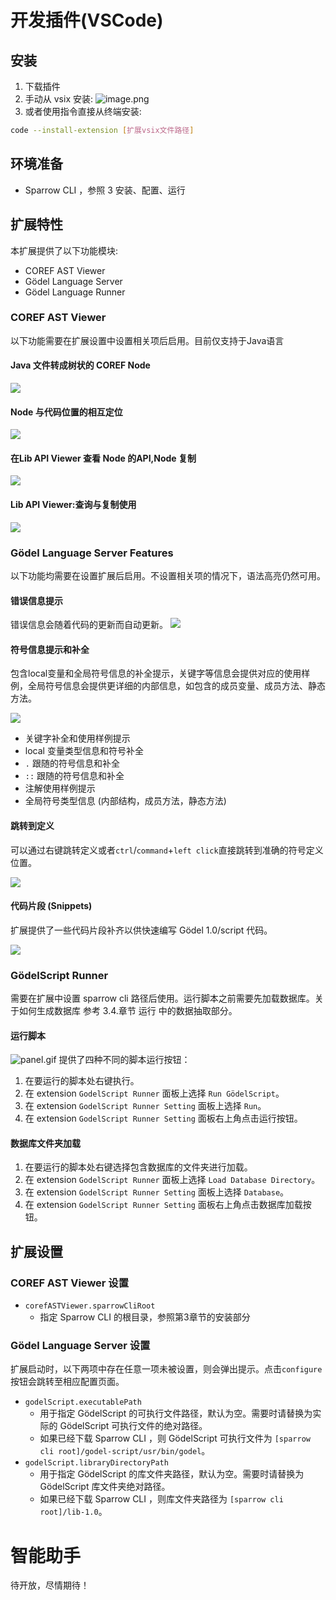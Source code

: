 # 开发插件(VSCode)
## 安装

1. 下载插件
2. 手动从 vsix 安装:
![image.png](../assets/toolchain01.png)
3. 或者使用指令直接从终端安装:
```bash
code --install-extension [扩展vsix文件路径]
```
## 环境准备

-  Sparrow CLI ，参照 3 安装、配置、运行
## 扩展特性
本扩展提供了以下功能模块:

-  COREF AST Viewer 
-  Gödel Language Server 
-  Gödel Language Runner 
### COREF AST Viewer
以下功能需要在扩展设置中设置相关项后启用。目前仅支持于Java语言
#### Java 文件转成树状的 COREF Node
![](../assets/toolchain02.gif)
#### Node 与代码位置的相互定位
![](../assets/toolchain03.gif)
#### 在Lib API Viewer 查看 Node 的API,Node 复制
![](../assets/toolchain04.gif)
#### Lib API Viewer:查询与复制使用
![](../assets/toolchain05.gif)
### Gödel Language Server Features
以下功能均需要在设置扩展后启用。不设置相关项的情况下，语法高亮仍然可用。
#### 错误信息提示
错误信息会随着代码的更新而自动更新。
![](../assets/toolchain06.gif)
#### 符号信息提示和补全
包含local变量和全局符号信息的补全提示，关键字等信息会提供对应的使用样例，全局符号信息会提供更详细的内部信息，如包含的成员变量、成员方法、静态方法。

![](../assets/toolchain07.gif)

-  关键字补全和使用样例提示 
-  local 变量类型信息和符号补全 
-  `.` 跟随的符号信息和补全 
-  `::` 跟随的符号信息和补全 
-  注解使用样例提示 
-  全局符号类型信息 (内部结构，成员方法，静态方法) 
#### 跳转到定义
可以通过右键跳转定义或者`ctrl`/`command`+`left click`直接跳转到准确的符号定义位置。

![](../assets/toolchain08.gif)
#### 代码片段 (Snippets)
扩展提供了一些代码片段补齐以供快速编写 Gödel 1.0/script 代码。

![](../assets/toolchain09.gif)
### GödelScript Runner
需要在扩展中设置 sparrow cli 路径后使用。运行脚本之前需要先加载数据库。关于如何生成数据库 参考 3.4.章节  运行 中的数据抽取部分。
#### 运行脚本
![panel.gif](../assets/toolchain10.gif)
提供了四种不同的脚本运行按钮：
1. 在要运行的脚本处右键执行。
2. 在 extension `GodelScript Runner` 面板上选择 `Run GödelScript`。
3. 在 extension `GodelScript Runner Setting` 面板上选择 `Run`。
4. 在 extension `GodelScript Runner Setting` 面板右上角点击运行按钮。
#### 数据库文件夹加载
1. 在要运行的脚本处右键选择包含数据库的文件夹进行加载。
2. 在 extension `GodelScript Runner` 面板上选择 `Load Database Directory`。
3. 在 extension `GodelScript Runner Setting` 面板上选择 `Database`。
4. 在 extension `GodelScript Runner Setting` 面板右上角点击数据库加载按钮。
## 扩展设置
### COREF AST Viewer 设置

-  `corefASTViewer.sparrowCliRoot` 
   - 指定 Sparrow CLI 的根目录，参照第3章节的安装部分
### Gödel Language Server 设置
扩展启动时，以下两项中存在任意一项未被设置，则会弹出提示。点击`configure`按钮会跳转至相应配置页面。

-  `godelScript.executablePath` 
   -  用于指定 GödelScript 的可执行文件路径，默认为空。需要时请替换为实际的 GödelScript 可执行文件的绝对路径。 
   -  如果已经下载 Sparrow CLI ，则 GödelScript 可执行文件为 `[sparrow cli root]/godel-script/usr/bin/godel`。 
-  `godelScript.libraryDirectoryPath` 
   -  用于指定 GödelScript 的库文件夹路径，默认为空。需要时请替换为 GödelScript 库文件夹绝对路径。 
   -  如果已经下载 Sparrow CLI ，则库文件夹路径为 `[sparrow cli root]/lib-1.0`。 

# 智能助手

待开放，尽情期待！
